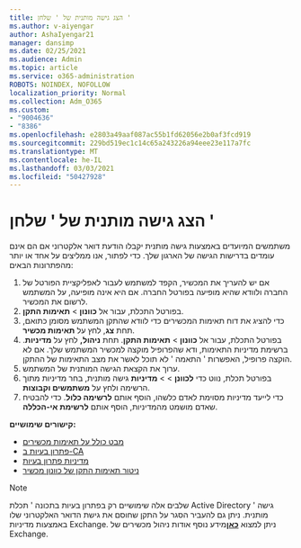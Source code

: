 ```yaml
---
title: הצג גישה מותנית של ' שלחן '
ms.author: v-aiyengar
author: AshaIyengar21
manager: dansimp
ms.date: 02/25/2021
ms.audience: Admin
ms.topic: article
ms.service: o365-administration
ROBOTS: NOINDEX, NOFOLLOW
localization_priority: Normal
ms.collection: Adm_O365
ms.custom:
- "9004636"
- "8386"
ms.openlocfilehash: e2803a49aaf087ac55b1fd62056e2b0af3fcd919
ms.sourcegitcommit: 229bd519ec1c14c65a243226a94eee23e117a7fc
ms.translationtype: MT
ms.contentlocale: he-IL
ms.lasthandoff: 03/03/2021
ms.locfileid: "50427928"
---
```

# <a name="monitor-intune-conditional-access"></a>הצג גישה מותנית של ' שלחן '

משתמשים המיועדים באמצעות גישה מותנית יקבלו הודעת דואר אלקטרוני אם הם אינם עומדים בדרישות הגישה של הארגון שלך. כדי לפתור, אנו ממליצים על אחד או יותר מהפתרונות הבאים:

1. אם יש להעריך את המכשיר, הקפד למשתמש לעבור לאפליקציית הפורטל של החברה ולוודא שהיא מופיעה בפורטל החברה. אם היא אינה מופיעה, על המשתמש לרשום את המכשיר.
1. בפורטל התכלת, עבור אל **כוונון**  >  **תאימות התקן**. 
1. כדי להציג את דוח תאימות המכשירים כדי לוודא שהתקן המשתמש מסומן כתואם, תחת **צג**, לחץ על **תאימות מכשיר**.
1. בפורטל התכלת, עבור אל **כוונון**  >  **תאימות התקן**. תחת **ניהול,** לחץ על **מדיניות**. ברשימת מדיניות התאימות, ודא שהפרופיל מוקצה למכשיר המשתמש שלך. אם לא הוקצה פרופיל, האפשרות ' התאמה ' לא תוכל לאשר את מצב התאימות של ההתקן.
1. ערוך את הקצאת הגישה המותנית של המשתמש.
1. בפורטל תכלת, נווט כדי **לכוונן**  >    >  **מדיניות** גישה מותנית, בחר מדיניות מתוך הרשימה ולחץ על **משתמשים וקבוצות**.
1. כדי לייעד מדיניות מסוימת לאדם כלשהו, הוסף אותם **לרשימה כלול**. כדי להבטיח שאדם מושמט מהמדיניות, הוסף אותם **לרשימת אי-הכללה**.

**קישורים שימושיים:**

- [מבט כולל על תאימות מכשירים](https://docs.microsoft.com/intune/device-compliance-get-started)
- [פתרון בעיות ב-CA](https://docs.microsoft.com/intune/troubleshoot-conditional-access)
- [מדיניות פתרון בעיות](https://docs.microsoft.com/intune/troubleshoot-policies-in-microsoft-intune)
- [ניטור תאימות התקן של כוונון מכשיר](https://docs.microsoft.com/intune/compliance-policy-monitor)

> [!NOTE]
> שלבים אלה שימושיים רק בפתרון בעיות בתכונה ' תכלת Active Directory ' גישה מותנית. ניתן גם להעביר הסגר על התקן שחוסם את גישת הדואר האלקטרוני שלו באמצעות מדיניות Exchange. ניתן למצוא [**כאן**](https://docs.microsoft.com/previous-versions/office/exchange-server-2010/ff959225(v=exchg.141))מידע נוסף אודות ניהול מכשירים של Exchange.
